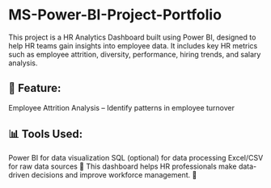 #  MS-Power-BI-Project-Portfolio
This project is a HR Analytics Dashboard built using Power BI, designed to help HR teams gain insights into employee data. It includes key HR metrics such as employee attrition, diversity, performance, hiring trends, and salary analysis.

## 📌 Feature:
Employee Attrition Analysis – Identify patterns in employee turnover

## 📊 Tools Used:
Power BI for data visualization
SQL (optional) for data processing
Excel/CSV for raw data sources
🔹 This dashboard helps HR professionals make data-driven decisions and improve workforce management. 🚀
